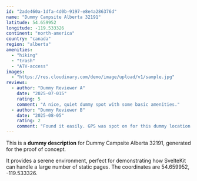 ```yaml
---
id: "2ade460a-1dfa-4d0b-9197-e8e4a286376d"
name: "Dummy Campsite Alberta 32191"
latitude: 54.659952
longitude: -119.533326
continent: "north-america"
country: "canada"
region: "alberta"
amenities:
  - "hiking"
  - "trash"
  - "ATV-access"
images:
  - "https://res.cloudinary.com/demo/image/upload/v1/sample.jpg"
reviews:
  - author: "Dummy Reviewer A"
    date: "2025-07-015"
    rating: 5
    comment: "A nice, quiet dummy spot with some basic amenities."
  - author: "Dummy Reviewer B"
    date: "2025-08-05"
    rating: 2
    comment: "Found it easily. GPS was spot on for this dummy location."
---
```


This is a **dummy description** for Dummy Campsite Alberta 32191, generated for the proof of concept.

It provides a serene environment, perfect for demonstrating how SvelteKit can handle a large number of static pages. The coordinates are 54.659952, -119.533326.
